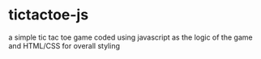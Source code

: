 # tictactoe-js


a simple tic tac toe game coded using javascript as the logic of the game and HTML/CSS for overall styling 
